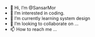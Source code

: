 - 👋 Hi, I’m @SansarMor
- 👀 I’m interested in coding.
- 🌱 I’m currently learning system design
- 💞️ I’m looking to collaborate on ...
- 📫 How to reach me ...

<!---
SansarMor/SansarMor is a ✨ special ✨ repository because its `README.md` (this file) appears on your GitHub profile.
You can click the Preview link to take a look at your changes.
--->
